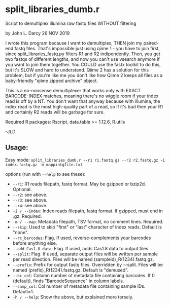 # split_libraries_dumb.r
Script to demultiplex illumina raw fastq files WITHOUT filtering

 by John L. Darcy
 26 NOV 2019
 
I wrote this program because I want to demultiplex, THEN join my paired-end fastq files. 
 That's impossible just using qiime 1 - you have to join first, since split_libraries_fastq.py
 filters R1 and R2 indipendently. Then, you get two fastqs of different lengths, and now
 you can't use vsearch anymore if you want to join them together. You COULD use the fastx 
 toolkit to do this, but it's SLOW and hard to understand. Qiime 2 has a solution for this
 problem, but if you're like me you don't like how Qiime 2 keeps all files as a baby-friendly
 "qiime zipped archive" object. 
 
 This is a no-nonsense demultiplexer that works only with EXACT BARCODE-INDEX matches, meaning
 there's no wiggle room if your index read is off by a NT. You don't want that anyway because 
 with illumina, the index read is the most high-quality part of a read, so if it's bad then your
 R1 and certainly R2 reads will be garbage for sure. 
 
 Required R packages: Rscript, data.table >= 1.12.6, R.utils
 
 -JLD
 
## Usage: 
Easy mode:
```split_libraries_dumb.r --r1 r1.fastq.gz --r2 r2.fastq.gz -i index.fastq.gz -m mappintgfile.txt```

options (run with ```--help``` to see these):
* ```--r1```: R1 reads filepath, fastq format. May be gzipped or bzip2d. Optional.
* ```--r2```: see above. 
* ```--r3```: see above. 
* ```--r4```: see above. 
* ```-i / --index```: Index reads filepath, fastq format. If gzipped, must end in .gz. Required.
* ```-m / --map```: Metadata filepath, TSV format, no comment lines. Required.
* ```--skip```: Used to skip "first" or "last" character of index reads. Default is "none".
* ```--rc_barcodes```: Flag. If used, reverse-complements your barcodes before anything else.
* ```--add_Cas1.8_data```: Flag. If used, adds Cas1.8 data to output files. 
* ```--split```: Flag. If used, separate output files will be written per sample per read direction. Files will be named (sampleid)\_R(1234).fastq.gz.
* ```--prefix```: Prefix for output fastq files. Overridden by --split. Files will be named (prefix)\_R(1234).fastq.gz. Default is "demuxed".
* ```--bc_col```: Column number of metadata file containing barcodes. If 0 (default), finds "BarcodeSequence" in column labels.
* ```--samp_col```: Col number of metadata file containing sample IDs. Default=1.
* ```-h / --help```: Show the above, but explained more tersely.


